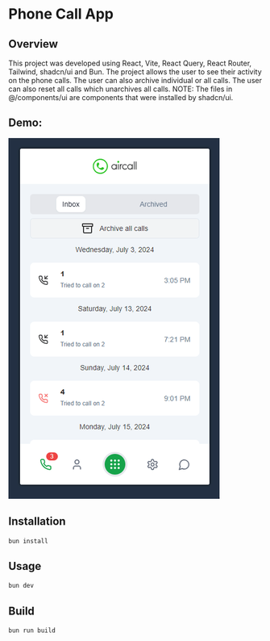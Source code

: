 # Phone Call App

## Overview

This project was developed using React, Vite, React Query, React Router, Tailwind, shadcn/ui and Bun.
The project allows the user to see their activity on the phone calls. The user can also archive individual or all calls. The user can also reset all calls which unarchives all calls.
NOTE: The files in @/components/ui are components that were installed by shadcn/ui.

## Demo:

![Demo GIF](demo.gif)

## Installation

```bash
bun install
```

## Usage

```bash
bun dev
```

## Build

```bash
bun run build
```
